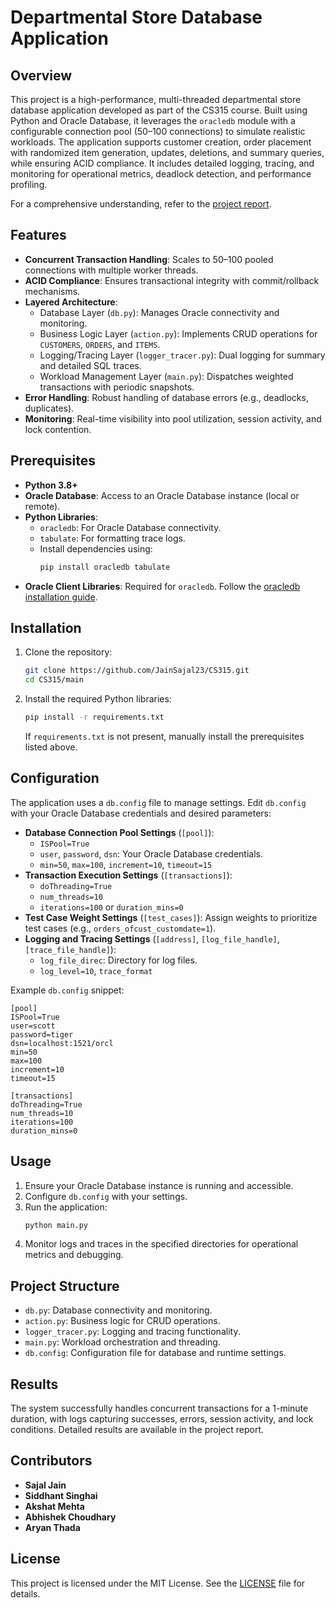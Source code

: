 # Departmental Store Database Application

## Overview
This project is a high-performance, multi-threaded departmental store database application developed as part of the CS315 course. Built using Python and Oracle Database, it leverages the `oracledb` module with a configurable connection pool (50–100 connections) to simulate realistic workloads. The application supports customer creation, order placement with randomized item generation, updates, deletions, and summary queries, while ensuring ACID compliance. It includes detailed logging, tracing, and monitoring for operational metrics, deadlock detection, and performance profiling.

For a comprehensive understanding, refer to the [project report](link-to-report-placeholder).

## Features
- **Concurrent Transaction Handling**: Scales to 50–100 pooled connections with multiple worker threads.
- **ACID Compliance**: Ensures transactional integrity with commit/rollback mechanisms.
- **Layered Architecture**:
  - Database Layer (`db.py`): Manages Oracle connectivity and monitoring.
  - Business Logic Layer (`action.py`): Implements CRUD operations for `CUSTOMERS`, `ORDERS`, and `ITEMS`.
  - Logging/Tracing Layer (`logger_tracer.py`): Dual logging for summary and detailed SQL traces.
  - Workload Management Layer (`main.py`): Dispatches weighted transactions with periodic snapshots.
- **Error Handling**: Robust handling of database errors (e.g., deadlocks, duplicates).
- **Monitoring**: Real-time visibility into pool utilization, session activity, and lock contention.

## Prerequisites
- **Python 3.8+**
- **Oracle Database**: Access to an Oracle Database instance (local or remote).
- **Python Libraries**:
  - `oracledb`: For Oracle Database connectivity.
  - `tabulate`: For formatting trace logs.
  - Install dependencies using:
    ```bash
    pip install oracledb tabulate
    ```
- **Oracle Client Libraries**: Required for `oracledb`. Follow the [oracledb installation guide](https://python-oracledb.readthedocs.io/en/latest/user_guide/installation.html).

## Installation
1. Clone the repository:
   ```bash
   git clone https://github.com/JainSajal23/CS315.git
   cd CS315/main
   ```
2. Install the required Python libraries:
   ```bash
   pip install -r requirements.txt
   ```
   If `requirements.txt` is not present, manually install the prerequisites listed above.

## Configuration
The application uses a `db.config` file to manage settings. Edit `db.config` with your Oracle Database credentials and desired parameters:
- **Database Connection Pool Settings** (`[pool]`):
  - `ISPool=True`
  - `user`, `password`, `dsn`: Your Oracle Database credentials.
  - `min=50`, `max=100`, `increment=10`, `timeout=15`
- **Transaction Execution Settings** (`[transactions]`):
  - `doThreading=True`
  - `num_threads=10`
  - `iterations=100` or `duration_mins=0`
- **Test Case Weight Settings** (`[test_cases]`): Assign weights to prioritize test cases (e.g., `orders_ofcust_customdate=1`).
- **Logging and Tracing Settings** (`[address]`, `[log_file_handle]`, `[trace_file_handle]`):
  - `log_file_direc`: Directory for log files.
  - `log_level=10`, `trace_format`

Example `db.config` snippet:
```
[pool]
ISPool=True
user=scott
password=tiger
dsn=localhost:1521/orcl
min=50
max=100
increment=10
timeout=15

[transactions]
doThreading=True
num_threads=10
iterations=100
duration_mins=0
```

## Usage
1. Ensure your Oracle Database instance is running and accessible.
2. Configure `db.config` with your settings.
3. Run the application:
   ```bash
   python main.py
   ```
4. Monitor logs and traces in the specified directories for operational metrics and debugging.

## Project Structure
- `db.py`: Database connectivity and monitoring.
- `action.py`: Business logic for CRUD operations.
- `logger_tracer.py`: Logging and tracing functionality.
- `main.py`: Workload orchestration and threading.
- `db.config`: Configuration file for database and runtime settings.

## Results
The system successfully handles concurrent transactions for a 1-minute duration, with logs capturing successes, errors, session activity, and lock conditions. Detailed results are available in the project report.

## Contributors
- **Sajal Jain**
- **Siddhant Singhai**
- **Akshat Mehta**
- **Abhishek Choudhary**
- **Aryan Thada**
## License
This project is licensed under the MIT License. See the [LICENSE](LICENSE) file for details.
